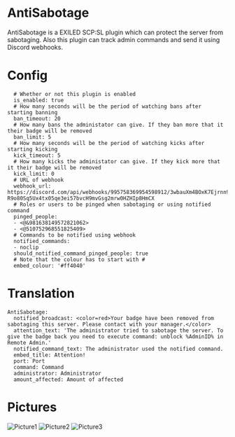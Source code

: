 # AntiSabotage
AntiSabotage is a EXILED SCP:SL plugin which can protect the server from sabotaging. Also this plugin can track admin commands and send it using Discord webhooks.
# Config
```DRS:
  # Whether or not this plugin is enabled
  is_enabled: true
  # How many seconds will be the period of watching bans after starting banning
  ban_timeout: 20
  # How many bans the administator can give. If they ban more that it their badge will be removed
  ban_limit: 5
  # How many seconds will be the period of watching kicks after starting kicking
  kick_timeout: 5
  # How many kicks the administator can give. If they kick more that it their badge will be removed
  kick_limit: 0
  # URL of webhook
  webhook_url: https://discord.com/api/webhooks/995758369954598912/3wbauXm4BOxK7Ejrnn9y-R9o80Sq5Ux4tx05qe3ei57bvcH9mvGsg2mrw0HZHIp8HmCX
  # Roles or users to be pinged when sabotaging or using notified command
  pinged_people:
  - <@&981638149572821062>
  - <@510752968551825409>
  # Commands to be notified using webhook
  notified_commands:
  - noclip
  should_notified_command_pinged_people: true
  # Note that the colour has to start with #
  embed_colour: '#ff4040'
  ```
# Translation
```DRS:
AntiSabotage:
  notified_broadcast: <color=red>Your badge have been removed from sabotaging this server. Please contact with your manager.</color>
  attention_text: 'The administrator tried to sabotage the server. To give the badge back you need to execute command: unblock %AdminID% in Remote Admin.'
  notified_command_text: The administrator used the notified command.
  embed_title: Attention!
  port: Port
  command: Command
  administrator: Administrator
  amount_affected: Amount of affected
  ```
# Pictures
![Picture1](https://user-images.githubusercontent.com/64978711/178718313-c4c9e90b-bc9e-4fbf-9088-81e41b3985cb.png)
![Picture2](https://user-images.githubusercontent.com/64978711/178718321-5340bd22-2395-4039-ba4a-10ea1864fb68.png)
![Picture3](https://user-images.githubusercontent.com/64978711/178718517-afd809e6-d1c7-4243-b26d-bc54b6d9e70d.png)
